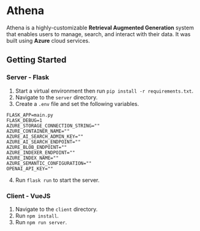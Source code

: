 # Athena

Athena is a highly-customizable **Retrieval Augmented Generation** system that enables users to manage, search, and interact with their data. It was built using **Azure** cloud services.

## Getting Started

### Server - Flask
1. Start a virtual environment then run `pip install -r requirements.txt`. 
2. Navigate to the `server` directory.
3. Create a `.env` file and set the following variables.
```
FLASK_APP=main.py
FLASK_DEBUG=1
AZURE_STORAGE_CONNECTION_STRING=""
AZURE_CONTAINER_NAME=""
AZURE_AI_SEARCH_ADMIN_KEY=""
AZURE_AI_SEARCH_ENDPOINT=""
AZURE_BLOB_ENDPOINT=""
AZURE_INDEXER_ENDPOINT=""
AZURE_INDEX_NAME=""
AZURE_SEMANTIC_CONFIGURATION=""
OPENAI_API_KEY=""
```
4. Run `flask run` to start the server.

### Client - VueJS
1. Navigate to the `client` directory.
2. Run `npm install`.
3. Run `npm run server`.
